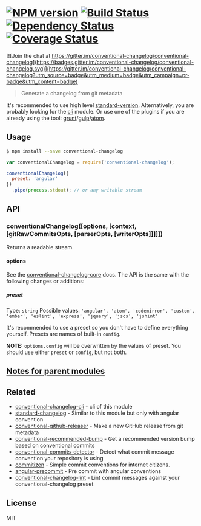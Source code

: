 #  [![NPM version][npm-image]][npm-url] [![Build Status][travis-image]][travis-url] [![Dependency Status][daviddm-image]][daviddm-url] [![Coverage Status][coveralls-image]][coveralls-url]

[![Join the chat at https://gitter.im/conventional-changelog/conventional-changelog](https://badges.gitter.im/conventional-changelog/conventional-changelog.svg)](https://gitter.im/conventional-changelog/conventional-changelog?utm_source=badge&utm_medium=badge&utm_campaign=pr-badge&utm_content=badge)

> Generate a changelog from git metadata

It's recommended to use high level [standard-version](https://github.com/conventional-changelog/standard-version).
Alternatively, you are probably looking for the [cli](https://github.com/conventional-changelog/conventional-changelog-cli) module.
Or use one of the plugins if you are already using the tool:  [grunt](https://github.com/btford/grunt-conventional-changelog)/[gulp](https://github.com/conventional-changelog/gulp-conventional-changelog)/[atom](https://github.com/conventional-changelog/atom-conventional-changelog).


## Usage

```sh
$ npm install --save conventional-changelog
```

```js
var conventionalChangelog = require('conventional-changelog');

conventionalChangelog({
  preset: 'angular'
})
  .pipe(process.stdout); // or any writable stream
```


## API

### conventionalChangelog([options, [context, [gitRawCommitsOpts, [parserOpts, [writerOpts]]]]])

Returns a readable stream.

#### options

See the [conventional-changelog-core](https://github.com/conventional-changelog/conventional-changelog-core) docs. The API is the same with the following changes or additions:

##### preset

Type: `string` Possible values: `'angular', 'atom', 'codemirror', 'custom', 'ember', 'eslint', 'express', 'jquery', 'jscs', 'jshint'`

It's recommended to use a preset so you don't have to define everything yourself. Presets are names of built-in `config`.

**NOTE:** `options.config` will be overwritten by the values of preset. You should use either `preset` or `config`, but not both.


## [Notes for parent modules](https://github.com/conventional-changelog/conventional-changelog-core#notes-for-parent-modules)


## Related

- [conventional-changelog-cli](https://github.com/conventional-changelog/conventional-changelog-cli) - cli of this module
- [standard-changelog](https://github.com/conventional-changelog/standard-changelog) - Similar to this module but only with angular convention
- [conventional-github-releaser](https://github.com/conventional-changelog/conventional-github-releaser) - Make a new GitHub release from git metadata
- [conventional-recommended-bump](https://github.com/conventional-changelog/conventional-recommended-bump) - Get a recommended version bump based on conventional commits
- [conventional-commits-detector](https://github.com/conventional-changelog/conventional-commits-detector) - Detect what commit message convention your repository is using
- [commitizen](https://github.com/commitizen/cz-cli) - Simple commit conventions for internet citizens.
- [angular-precommit](https://github.com/ajoslin/angular-precommit) - Pre commit with angular conventions
- [conventional-changelog-lint](https://github.com/marionebl/conventional-changelog-lint) - Lint commit messages against your conventional-changelog preset


## License

MIT


[npm-image]: https://badge.fury.io/js/conventional-changelog.svg
[npm-url]: https://npmjs.org/package/conventional-changelog
[travis-image]: https://travis-ci.org/conventional-changelog/conventional-changelog.svg?branch=master
[travis-url]: https://travis-ci.org/conventional-changelog/conventional-changelog
[daviddm-image]: https://david-dm.org/conventional-changelog/conventional-changelog.svg?theme=shields.io
[daviddm-url]: https://david-dm.org/conventional-changelog/conventional-changelog
[coveralls-image]: https://coveralls.io/repos/conventional-changelog/conventional-changelog/badge.svg
[coveralls-url]: https://coveralls.io/r/conventional-changelog/conventional-changelog
